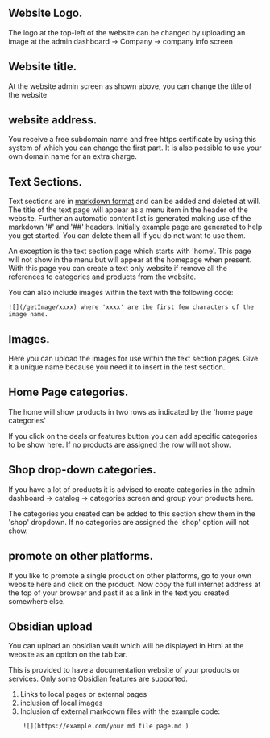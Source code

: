 
## Website Logo.

The logo at the top-left of the website can be changed by uploading an image at the admin dashboard -> Company -> company info screen

## Website title.

At the website admin screen as shown above, you can change the title of the website

## website address.

You receive a free subdomain name and free https certificate by using this system of which you can change the first part. It is also possible to use your own domain name for an extra charge.

## Text Sections.

Text sections are in [markdown format](https://www.markdownguide.org/cheat-sheet/) and can be added and deleted at will. The title of the text page will appear as a menu item in the header of the website. Further an automatic content list is generated making use of the markdown '#' and '##' headers. Initially example page are generated to help you get started. You can delete them all if you do not want to use them.

An exception is the text section page which starts with 'home'. This page will not show in the menu but will appear at the homepage when present. With this page you can create a text only website if remove all the references to categories and products from the website.

You can also include images within the text with the following code: 
```
![](/getImage/xxxx) where 'xxxx' are the first few characters of the image name.
```
## Images.

Here you can upload the images for use within the text section pages. Give it a unique name because you need it to insert in the test section.

## Home Page categories.

The home will show products in two rows as indicated by the 'home page categories'

If you click on the deals or features button you can add specific categories to be show here. If no products are assigned the row will not show.

## Shop drop-down categories.

If you have a lot of products it is advised to create categories in the admin dashboard -> catalog -> categories screen and group your products here.

The categories you created can be added to this section show them in the 'shop' dropdown. If no categories are assigned the 'shop' option will not show.

## promote on other platforms.

If you like to promote a single product on other platforms, go to your own website here and click on the product. Now copy the full internet address at the top of your browser and past it as a link in the text you created somewhere else.

## Obsidian upload
You can upload an obsidian vault which will be displayed in Html at the website as an option on the tab bar.

This is provided to have a documentation website of your products or services.
Only some Obsidian features are supported.

1. Links to local pages or external pages
2. inclusion of local images
3. Inclusion of external markdown files with the example code:
``` 
	![](https://example.com/your md file page.md )
```
